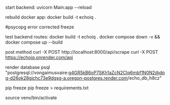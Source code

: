 start backend:
uvicorn Main:app --reload

rebuild docker app:
docker build -t echoiq .

#psycopg error corrected freeze

test backend routes:
docker build -t echoiq .
docker compose down -v && docker compose up --build

post method
curl -X POST http://localhost:8000/api/scrape
curl -X POST https://echoiq.onrender.com/api

render database
psql "postgresql://vongaimusvaire:g4GR5kB6oP7SKh1aZcN2CIq6mbf1N0N2@dpg-d26ok28gjchc73e9dgsg-a.oregon-postgres.render.com/echo_db_h8cz"

pip freeze 
pip freeze > requirements.txt

source venv/bin/activate
